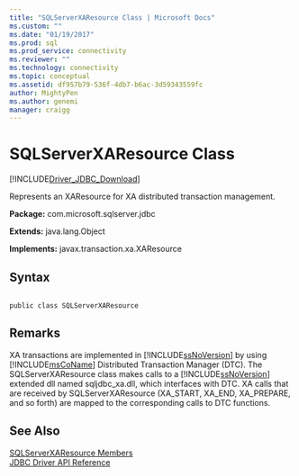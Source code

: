 ```yaml
---
title: "SQLServerXAResource Class | Microsoft Docs"
ms.custom: ""
ms.date: "01/19/2017"
ms.prod: sql
ms.prod_service: connectivity
ms.reviewer: ""
ms.technology: connectivity
ms.topic: conceptual
ms.assetid: df957b79-536f-4db7-b6ac-3d59343559fc
author: MightyPen
ms.author: genemi
manager: craigg
---
```

# SQLServerXAResource Class
[!INCLUDE[Driver_JDBC_Download](../../../includes/driver_jdbc_download.md)]

  Represents an XAResource for XA distributed transaction management.  
  
 **Package:** com.microsoft.sqlserver.jdbc  
  
 **Extends:** java.lang.Object  
  
 **Implements:** javax.transaction.xa.XAResource  
  
## Syntax  
  
```  
  
public class SQLServerXAResource  
```  
  
## Remarks  
 XA transactions are implemented in [!INCLUDE[ssNoVersion](../../../includes/ssnoversion-md.md)] by using [!INCLUDE[msCoName](../../../includes/msconame_md.md)] Distributed Transaction Manager (DTC). The SQLServerXAResource class makes calls to a [!INCLUDE[ssNoVersion](../../../includes/ssnoversion-md.md)] extended dll named sqljdbc_xa.dll, which interfaces with DTC. XA calls that are received by SQLServerXAResource (XA_START, XA_END, XA_PREPARE, and so forth) are mapped to the corresponding calls to DTC functions.  
  
## See Also  
 [SQLServerXAResource Members](../../../connect/jdbc/reference/sqlserverxaresource-members.md)   
 [JDBC Driver API Reference](../../../connect/jdbc/reference/jdbc-driver-api-reference.md)  
  
  
